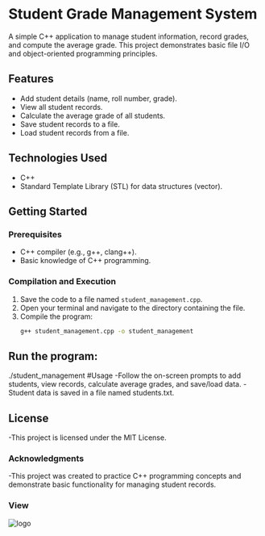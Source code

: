 # Student Grade Management System

A simple C++ application to manage student information, record grades, and compute the average grade. This project demonstrates basic file I/O and object-oriented programming principles.

## Features
- Add student details (name, roll number, grade).
- View all student records.
- Calculate the average grade of all students.
- Save student records to a file.
- Load student records from a file.

## Technologies Used
- C++
- Standard Template Library (STL) for data structures (vector).

## Getting Started

### Prerequisites
- C++ compiler (e.g., g++, clang++).
- Basic knowledge of C++ programming.

### Compilation and Execution
1. Save the code to a file named `student_management.cpp`.
2. Open your terminal and navigate to the directory containing the file.
3. Compile the program:
   ```bash
   g++ student_management.cpp -o student_management
## Run the program:

./student_management
#Usage
-Follow the on-screen prompts to add students, view records, calculate average grades, and save/load data.
-Student data is saved in a file named students.txt.
## License
-This project is licensed under the MIT License.

### Acknowledgments
-This project was created to practice C++ programming concepts and demonstrate basic functionality for managing student records.
### View
![logo](view.png)

